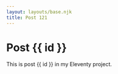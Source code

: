 ```yaml
---
layout: layouts/base.njk
title: Post 121
---
```


# Post {{ id }}

This is post {{ id }} in my Eleventy project.
